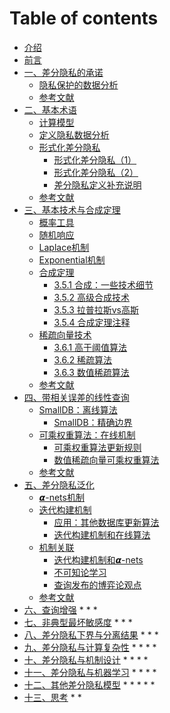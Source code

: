 # Table of contents

* [介绍](Introduction.md)
* [前言](Preface.md)
* [一、差分隐私的承诺](1-The-Promise-of-Differential-Privacy/Overview.md)
  * [隐私保护的数据分析](1-The-Promise-of-Differential-Privacy/Privacy-preserving-data-analysis.md)
  * [参考文献](1-The-Promise-of-Differential-Privacy/Bibliographic-notes.md)
* [二、基本术语](2-Basic-Terms/Overview.md)
  * [计算模型](2-Basic-Terms/The-model-of-computation.md)
  * [定义隐私数据分析](2-Basic-Terms/Towards-defining-private-data-analysis.md)
  * [形式化差分隐私](2-Basic-Terms/Formalizing-differential-privacy/Formalizing-differential-privacy-Overview.md)
    * [形式化差分隐私（1）](2-Basic-Terms/Formalizing-differential-privacy/Formalizing-differential-privacy\_1.md)
    * [形式化差分隐私（2）](2-Basic-Terms/Formalizing-differential-privacy/Formalizing-differential-privacy\_2.md)
    * [差分隐私定义补充说明](2-Basic-Terms/Formalizing-differential-privacy/Additional-definition-of-dp.md)
  * [参考文献](2-Basic-Terms/Bibliographic-notes.md)
* [三、基本技术与合成定理](3-Basic-Techniques-and-Composition-Theorems/Overview.md)
  * [概率工具](3-Basic-Techniques-and-Composition-Theorems/Useful-probabilistic-tools.md)
  * [随机响应](3-Basic-Techniques-and-Composition-Theorems/Randomized-response.md)
  * [Laplace机制](3-Basic-Techniques-and-Composition-Theorems/The-laplace-mechanism.md)
  * [Exponential机制](3-Basic-Techniques-and-Composition-Theorems/The-exponential-mechanism.md)
  * [合成定理](3-Basic-Techniques-and-Composition-Theorems/Composition-theorems/Composition-theorems.md)
    * [3.5.1 合成：一些技术细节](3-Basic-Techniques-and-Composition-Theorems/Composition-theorems/Composition-some-technicalities.md)
    * [3.5.2 高级合成技术](3-Basic-Techniques-and-Composition-Theorems/Composition-theorems/Advanced-composition.md)
    * [3.5.3 拉普拉斯vs高斯](3-Basic-Techniques-and-Composition-Theorems/Composition-theorems/Laplace-versus-Gauss.md)
    * [3.5.4 合成定理注释](3-Basic-Techniques-and-Composition-Theorems/Composition-theorems/Remarks-on-composition.md)
  * [稀疏向量技术](3-Basic-Techniques-and-Composition-Theorems/The-sparse-vector-technique/The-sparse-vector-technique-Overview.md)
    * [3.6.1 高于阈值算法](3-Basic-Techniques-and-Composition-Theorems/The-sparse-vector-technique/AboveThreshold.md)
    * [3.6.2 稀疏算法](3-Basic-Techniques-and-Composition-Theorems/The-sparse-vector-technique/Sparse.md)
    * [3.6.3 数值稀疏算法](3-Basic-Techniques-and-Composition-Theorems/The-sparse-vector-technique/NumericSparse.md)
  * [参考文献](3-Basic-Techniques-and-Composition-Theorems/Bibliographic-notes.md)
* [四、带相关误差的线性查询](4-Releasing-Linear-Quries-with-Correlated-Error/Overview.md)
  * [SmallDB：离线算法](4-Releasing-Linear-Quries-with-Correlated-Error/An-offline-algorithm-SmallDB/An-offline-algorithm-SmallDB.md)
    * [SmallDB：精确边界](4-Releasing-Linear-Quries-with-Correlated-Error/An-offline-algorithm-SmallDB/An-offline-algorithm-SmallDB-Refined-Bounds.md)
  * [可乘权重算法：在线机制](4-Releasing-Linear-Quries-with-Correlated-Error/An-online-mechanism-private-multiplicative-weights/An-online-mechanism-private-multiplicative-weights-Overview.md)
    * [可乘权重算法更新规则](4-Releasing-Linear-Quries-with-Correlated-Error/An-online-mechanism-private-multiplicative-weights/The-multiplicative-weight-update-rule.md)
    * [数值稀疏向量可乘权重算法](4-Releasing-Linear-Quries-with-Correlated-Error/An-online-mechanism-private-multiplicative-weights/The-OnlineMW-via-NumericSparse-algorithm.md)
  * [参考文献](4-Releasing-Linear-Quries-with-Correlated-Error/Bibliographic-notes.md)
* [五、差分隐私泛化](5-Generalizations/Overview.md)
  * [𝞪-nets机制](5-Generalizations/Mechanisms-via-alpha-nets.md)
  * [迭代构建机制](5-Generalizations/The-iterative-construction-mechanism/The-iterative-construction-mechanism.md)
    * [应用：其他数据库更新算法](5-Generalizations/The-iterative-construction-mechanism/Applications-other-database-update-algorithms.md)
    * [迭代构建机制和在线算法](5-Generalizations/The-iterative-construction-mechanism/Iterative-construction-mechanisms-and-online-algorithms.md)
  * [机制关联](5-Generalizations/Connections/Overview.md)
    * [迭代构建机制和𝞪-nets](5-Generalizations/Connections/Iterative-construction-mechanism-and-alpha-nets.md)
    * [不可知论学习](5-Generalizations/Connections/Agnostic-learning.md)
    * [查询发布的博弈论观点](5-Generalizations/Connections/A-game-theoretic-view-of-query-release.md)
  * [参考文献]()
* [六、查询增强](6-Boosting-for-Queries/Overview.md)
  *
  *
  *
* [七、非典型最坏敏感度](7-When-Worst-Case-Sensitivity-is-Atypical/Overview.md)
  *
  *
  *
* [八、差分隐私下界与分离结果](8-Lower-Bounds-and-Separation-Result/Overview.md)
  *
  *
  *
* [九、差分隐私与计算复杂性](jiu-cha-fen-yin-si-yu-ji-suan-fu-za-xing/README.md)
  *
  *
  *
  *
* [十、差分隐私与机制设计](shi-cha-fen-yin-si-yu-ji-zhi-she-ji/README.md)
  *
  *
  *
  *
* [十一、差分隐私与机器学习](shi-yi-cha-fen-yin-si-yu-ji-qi-xue-xi/README.md)
  *
  *
  *
  *
* [十二、其他差分隐私模型](12-Additional-Models/Overview.md)
  *
  *
  *
  *
  *
* [十三、思考](13-Reflections/Overview.md)
  *
  *
